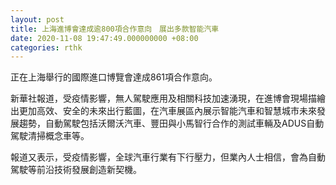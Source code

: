 ```yaml
---
layout: post
title: 上海進博會達成逾800項合作意向　展出多款智能汽車
date: 2020-11-08 19:47:49.000000000 +08:00
categories: rthk
---
```


正在上海舉行的國際進口博覽會達成861項合作意向。

新華社報道，受疫情影響，無人駕駛應用及相關科技加速湧現，在進博會現場描繪出更加高效、安全的未來出行藍圖，在汽車展區內展示智能汽車和智慧城市未來發展趨勢，自動駕駛包括沃爾沃汽車、豐田與小馬智行合作的測試車輛及ADUS自動駕駛清掃概念車等。

報道又表示，受疫情影響，全球汽車行業有下行壓力，但業內人士相信，會為自動駕駛等前沿技術發展創造新契機。
